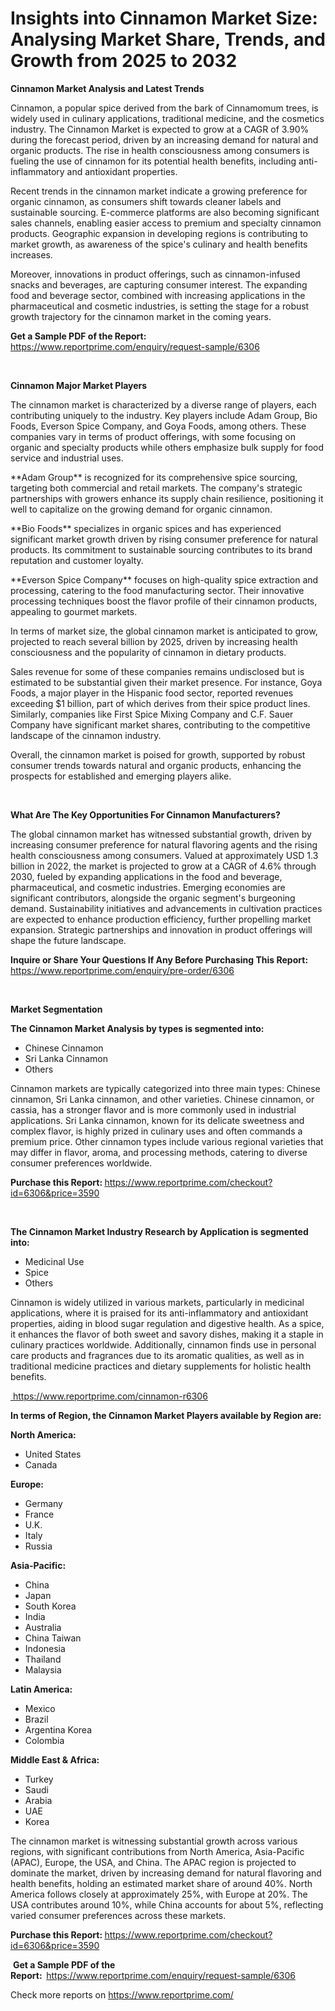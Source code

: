 <p><h1>Insights into Cinnamon Market Size: Analysing Market Share, Trends, and Growth from 2025 to 2032</h1></p><p><strong>Cinnamon Market Analysis and Latest Trends</strong></p>
<p><p>Cinnamon, a popular spice derived from the bark of Cinnamomum trees, is widely used in culinary applications, traditional medicine, and the cosmetics industry. The Cinnamon Market is expected to grow at a CAGR of 3.90% during the forecast period, driven by an increasing demand for natural and organic products. The rise in health consciousness among consumers is fueling the use of cinnamon for its potential health benefits, including anti-inflammatory and antioxidant properties.</p><p>Recent trends in the cinnamon market indicate a growing preference for organic cinnamon, as consumers shift towards cleaner labels and sustainable sourcing. E-commerce platforms are also becoming significant sales channels, enabling easier access to premium and specialty cinnamon products. Geographic expansion in developing regions is contributing to market growth, as awareness of the spice's culinary and health benefits increases.</p><p>Moreover, innovations in product offerings, such as cinnamon-infused snacks and beverages, are capturing consumer interest. The expanding food and beverage sector, combined with increasing applications in the pharmaceutical and cosmetic industries, is setting the stage for a robust growth trajectory for the cinnamon market in the coming years.</p></p>
<p><strong>Get a Sample PDF of the Report:&nbsp;</strong> <a href="https://www.reportprime.com/enquiry/request-sample/6306?utm_campaign=3367&utm_medium=2&utm_source=Github&utm_content=ia&utm_term=19032025&utm_id=cinnamon">https://www.reportprime.com/enquiry/request-sample/6306</a></p>
<p>&nbsp;</p>
<p><strong>Cinnamon Major Market Players</strong></p>
<p><p>The cinnamon market is characterized by a diverse range of players, each contributing uniquely to the industry. Key players include Adam Group, Bio Foods, Everson Spice Company, and Goya Foods, among others. These companies vary in terms of product offerings, with some focusing on organic and specialty products while others emphasize bulk supply for food service and industrial uses.</p><p>**Adam Group** is recognized for its comprehensive spice sourcing, targeting both commercial and retail markets. The company's strategic partnerships with growers enhance its supply chain resilience, positioning it well to capitalize on the growing demand for organic cinnamon. </p><p>**Bio Foods** specializes in organic spices and has experienced significant market growth driven by rising consumer preference for natural products. Its commitment to sustainable sourcing contributes to its brand reputation and customer loyalty. </p><p>**Everson Spice Company** focuses on high-quality spice extraction and processing, catering to the food manufacturing sector. Their innovative processing techniques boost the flavor profile of their cinnamon products, appealing to gourmet markets. </p><p>In terms of market size, the global cinnamon market is anticipated to grow, projected to reach several billion by 2025, driven by increasing health consciousness and the popularity of cinnamon in dietary products.</p><p>Sales revenue for some of these companies remains undisclosed but is estimated to be substantial given their market presence. For instance, Goya Foods, a major player in the Hispanic food sector, reported revenues exceeding $1 billion, part of which derives from their spice product lines. Similarly, companies like First Spice Mixing Company and C.F. Sauer Company have significant market shares, contributing to the competitive landscape of the cinnamon industry.</p><p>Overall, the cinnamon market is poised for growth, supported by robust consumer trends towards natural and organic products, enhancing the prospects for established and emerging players alike.</p></p>
<p>&nbsp;</p>
<p><strong>What Are The Key Opportunities For Cinnamon Manufacturers?</strong></p>
<p><p>The global cinnamon market has witnessed substantial growth, driven by increasing consumer preference for natural flavoring agents and the rising health consciousness among consumers. Valued at approximately USD 1.3 billion in 2022, the market is projected to grow at a CAGR of 4.6% through 2030, fueled by expanding applications in the food and beverage, pharmaceutical, and cosmetic industries. Emerging economies are significant contributors, alongside the organic segment's burgeoning demand. Sustainability initiatives and advancements in cultivation practices are expected to enhance production efficiency, further propelling market expansion. Strategic partnerships and innovation in product offerings will shape the future landscape.</p></p>
<p><strong>Inquire or Share Your Questions If Any Before Purchasing This Report:</strong> <a href="https://www.reportprime.com/enquiry/pre-order/6306?utm_campaign=3367&utm_medium=2&utm_source=Github&utm_content=ia&utm_term=19032025&utm_id=cinnamon">https://www.reportprime.com/enquiry/pre-order/6306</a></p>
<p>&nbsp;</p>
<p><strong>Market Segmentation</strong></p>
<p><strong>The Cinnamon Market Analysis by types is segmented into:</strong></p>
<p><ul><li>Chinese Cinnamon</li><li>Sri Lanka Cinnamon</li><li>Others</li></ul></p>
<p><p>Cinnamon markets are typically categorized into three main types: Chinese cinnamon, Sri Lanka cinnamon, and other varieties. Chinese cinnamon, or cassia, has a stronger flavor and is more commonly used in industrial applications. Sri Lanka cinnamon, known for its delicate sweetness and complex flavor, is highly prized in culinary uses and often commands a premium price. Other cinnamon types include various regional varieties that may differ in flavor, aroma, and processing methods, catering to diverse consumer preferences worldwide.</p></p>
<p><strong>Purchase this Report:&nbsp;</strong><a href="https://www.reportprime.com/checkout?id=6306&price=3590&utm_campaign=3367&utm_medium=2&utm_source=Github&utm_content=ia&utm_term=19032025&utm_id=cinnamon">https://www.reportprime.com/checkout?id=6306&price=3590</a></p>
<p>&nbsp;</p>
<p><strong>The Cinnamon Market Industry Research by Application is segmented into:</strong></p>
<p><ul><li>Medicinal Use</li><li>Spice</li><li>Others</li></ul></p>
<p><p>Cinnamon is widely utilized in various markets, particularly in medicinal applications, where it is praised for its anti-inflammatory and antioxidant properties, aiding in blood sugar regulation and digestive health. As a spice, it enhances the flavor of both sweet and savory dishes, making it a staple in culinary practices worldwide. Additionally, cinnamon finds use in personal care products and fragrances due to its aromatic qualities, as well as in traditional medicine practices and dietary supplements for holistic health benefits.</p></p>
<p><a href="https://www.reportprime.com/cinnamon-r6306?utm_campaign=3367&utm_medium=2&utm_source=Github&utm_content=ia&utm_term=19032025&utm_id=cinnamon">&nbsp;https://www.reportprime.com/cinnamon-r6306</a></p>
<p><strong>In terms of Region, the Cinnamon Market Players available by Region are:</strong></p>
<p>
    <p> <strong> North America: </strong>
        <ul>
            <li>United States</li>
            <li>Canada</li>
        </ul>
        </p> 
    <p> <strong> Europe: </strong>
        <ul>
            <li>Germany</li>
            <li>France</li>
            <li>U.K.</li>
            <li>Italy</li>
            <li>Russia</li>
        </ul>
        </p> 
    <p> <strong> Asia-Pacific: </strong>
        <ul>
            <li>China</li>
            <li>Japan</li>
            <li>South Korea</li>
            <li>India</li>
            <li>Australia</li>
            <li>China Taiwan</li>
            <li>Indonesia</li>
            <li>Thailand</li>
            <li>Malaysia</li>
        </ul>
        </p> 
    <p> <strong> Latin America: </strong>
        <ul>
            <li>Mexico</li>
            <li>Brazil</li>
            <li>Argentina Korea</li>
            <li>Colombia</li>
        </ul>
        </p> 
    <p> <strong> Middle East & Africa: </strong>
        <ul>
            <li>Turkey</li>
            <li>Saudi</li>
            <li>Arabia</li>
            <li>UAE</li>
            <li>Korea</li>
        </ul>
    </p>
    </p>
<p><p>The cinnamon market is witnessing substantial growth across various regions, with significant contributions from North America, Asia-Pacific (APAC), Europe, the USA, and China. The APAC region is projected to dominate the market, driven by increasing demand for natural flavoring and health benefits, holding an estimated market share of around 40%. North America follows closely at approximately 25%, with Europe at 20%. The USA contributes around 10%, while China accounts for about 5%, reflecting varied consumer preferences across these markets.</p></p>
<p><strong>Purchase this Report: </strong><a href="https://www.reportprime.com/checkout?id=6306&price=3590&utm_campaign=3367&utm_medium=2&utm_source=Github&utm_content=ia&utm_term=19032025&utm_id=cinnamon">https://www.reportprime.com/checkout?id=6306&price=3590</a></p>
<p>&nbsp;<strong>Get a Sample PDF of the Report:&nbsp;&nbsp;</strong><a href="https://www.reportprime.com/enquiry/request-sample/6306?utm_campaign=3367&utm_medium=2&utm_source=Github&utm_content=ia&utm_term=19032025&utm_id=cinnamon">https://www.reportprime.com/enquiry/request-sample/6306</a></p>
<p><strong></strong></p>
<p>Check more reports on <a href="https://www.reportprime.com/?utm_campaign=3367&utm_medium=2&utm_source=Github&utm_content=ia&utm_term=19032025&utm_id=cinnamon">https://www.reportprime.com/</a></p>